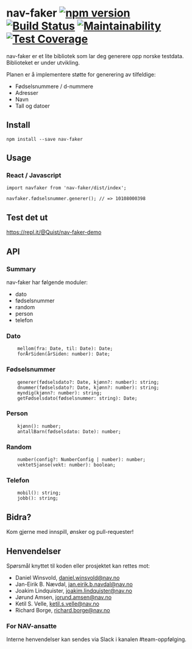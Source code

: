# nav-faker [![npm version](https://badge.fury.io/js/nav-faker.svg)](https://badge.fury.io/js/nav-faker) [![Build Status](https://travis-ci.org/navikt/nav-faker.svg?branch=master)](https://travis-ci.org/navikt/nav-faker) [![Maintainability](https://api.codeclimate.com/v1/badges/e32a0e4aee01f71e08f6/maintainability)](https://codeclimate.com/github/navikt/nav-faker/maintainability) [![Test Coverage](https://api.codeclimate.com/v1/badges/e32a0e4aee01f71e08f6/test_coverage)](https://codeclimate.com/github/navikt/nav-faker/test_coverage)

nav-faker er et lite bibliotek som lar deg generere opp norske testdata. Biblioteket er under utvikling.

Planen er å implementere støtte for generering av tilfeldige:

* Fødselsnummere / d-nummere
* Adresser
* Navn
* Tall og datoer

## Install

``` npm install --save nav-faker ```

## Usage

### React / Javascript

```
import navfaker from 'nav-faker/dist/index';

navfaker.fødselsnummer.generer(); // => 10108000398

```

## Test det ut

https://repl.it/@Quist/nav-faker-demo


## API

### Summary

nav-faker har følgende moduler:


* dato
* fødselsnummer
* random
* person
* telefon

### Dato

```
    mellom(fra: Date, til: Date): Date;
    forÅrSiden(årSiden: number): Date;
```

### Fødselsnummer

```
    generer(fødselsdato?: Date, kjønn?: number): string;
    dnummer(fødselsdato?: Date, kjønn?: number): string;
    myndig(kjønn?: number): string;
    getFødselsdato(fødselsnummer: string): Date;
```

### Person

```
    kjønn(): number;
    antallBarn(fødselsdato: Date): number;
```

### Random

```
    number(config?: NumberConfig | number): number;
    vektetSjanse(vekt: number): boolean;
```

### Telefon

```
    mobil(): string;
    jobb(): string;
```


## Bidra?

Kom gjerne med innspill, ønsker og pull-requester!


## Henvendelser

Spørsmål knyttet til koden eller prosjektet kan rettes mot:

* Daniel Winsvold, daniel.winsvold@nav.no
* Jan-Eirik B. Nævdal, jan.eirik.b.navdal@nav.no
* Joakim Lindquister, joakim.lindquister@nav.no
* Jørund Amsen, jorund.amsen@nav.no
* Ketil S. Velle, ketil.s.velle@nav.no
* Richard Borge, richard.borge@nav.no

### For NAV-ansatte

Interne henvendelser kan sendes via Slack i kanalen #team-oppfølging.
